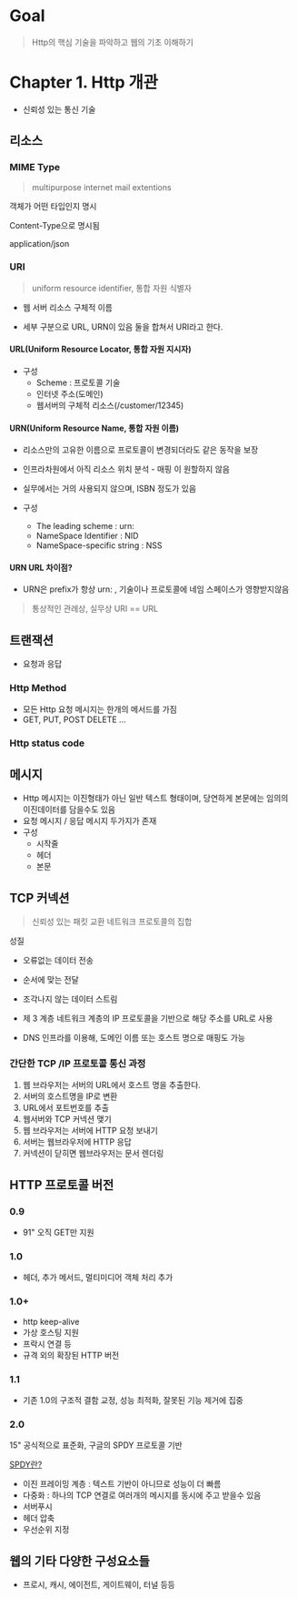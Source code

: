 # Goal 
> Http의 핵심 기술을 파악하고 웹의 기초 이해하기

# Chapter 1. Http 개관

- 신뢰성 있는 통신 기술

## 리소스

### MIME Type
> multipurpose internet mail extentions 

객체가 어떤 타입인지 명시

Content-Type으로 명시됨

application/json


### URI

> uniform resource identifier, 통합 자원 식별자

- 웹 서버 리소스 구체적 이름

- 세부 구분으로 URL, URN이 있음 둘을 합쳐서 URI라고 한다.

#### URL(Uniform Resource Locator, 통합 자원 지시자)

- 구성
  - Scheme : 프로토콜 기술
  - 인터넷 주소(도메인)
  - 웹서버의 구체적 리소스(/customer/12345)

#### URN(Uniform Resource Name, 통합 자원 이름)

- 리소스만의 고유한 이름으로 프로토콜이 변경되더라도 같은 동작을 보장
- 인프라차원에서 아직 리소스 위치 분석 - 매핑 이 원할하지 않음
- 실무에서는 거의 사용되지 않으며, ISBN 정도가 있음

- 구성
  - The leading scheme : urn:
  - NameSpace Identifier : NID
  - NameSpace-specific string : NSS

#### URN URL 차이점?

- URN은 prefix가 항상 urn: , 기술이나 프로토콜에 네임 스페이스가 영향받지않음

> 통상적인 관례상, 실무상 URI == URL

## 트랜잭션
- 요청과 응답

### Http Method

- 모든 Http 요청 메시지는 한개의 메서드를 가짐
- GET, PUT, POST DELETE ...

### Http status code

## 메시지

- Http 메시지는 이진형태가 아닌 일반 텍스트 형태이며, 당연하게 본문에는 임의의 이진데이터를 담을수도 있음
- 요청 메시지 / 응답 메시지 두가지가 존재
- 구성
  - 시작줄
  - 헤더
  - 본문

 
## TCP 커넥션

> 신뢰성 있는 패킷 교환 네트워크 프로토콜의 집합

성질
- 오류없는 데이터 전송
- 순서에 맞는 전달
- 조각나지 않는 데이터 스트림


- 제 3 계층 네트워크 계층의 IP 프로토콜을 기반으로 해당 주소를 URL로 사용
- DNS 인프라를 이용해, 도메인  이름 또는 호스트 명으로 매핑도 가능

### 간단한 TCP /IP 프로토콜 통신 과정

1. 웹 브라우저는 서버의 URL에서 호스트 명을 추출한다.
2. 서버의 호스트명을 IP로 변환
3. URL에서 포트번호를 추출
4. 웹서버와 TCP 커넥션 맺기
5. 웹 브라우저는 서버에 HTTP 요청 보내기
6. 서버는 웹브라우저에 HTTP 응답
7. 커넥션이 닫히면 웹브라우저는 문서 렌더링

## HTTP 프로토콜 버전

### 0.9
- 91" 오직 GET만 지원

### 1.0
- 헤더, 추가 메서드, 멀티미디어 객체 처리 추가

### 1.0+
- http keep-alive
- 가상 호스팅 지원
- 프락시 연결 등 
- 규격 외의 확장된 HTTP 버전

### 1.1
- 기존 1.0의 구조적 결함 교정, 성능 최적화, 잘못된 기능 제거에 집중

### 2.0
15" 공식적으로 표준화, 구글의 SPDY 프로토콜 기반

[SPDY란?](https://d2.naver.com/helloworld/140351)

- 이진 프레이밍 계층 : 텍스트 기반이 아니므로 성능이 더 빠름
- 다중화 : 하나의 TCP 연결로 여러개의 메시지를 동시에 주고 받을수 있음
- 서버푸시 
- 헤더 압축
- 우선순위 지정


## 웹의 기타 다양한 구성요소들

- 프로시, 캐시, 에이전트, 게이트웨이, 터널 등등

